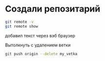 # Создали репозитарий

```sh
git remote -v
git remote show
```

добавил текст через вэб браузер

Вытолкнуть с удалением ветки
```sh
git push origin --delete my_vetka
```
